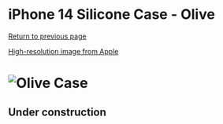 # iPhone 14 Silicone Case - Olive

[Return to previous page](/iphone_14)

[High-resolution image from Apple](https://store.storeimages.cdn-apple.com/8756/as-images.apple.com/is//MQU83?wid=4500&hei=4500&fmt=png)

# ![Olive Case](/everyphone/MQU83.png)

## Under construction
